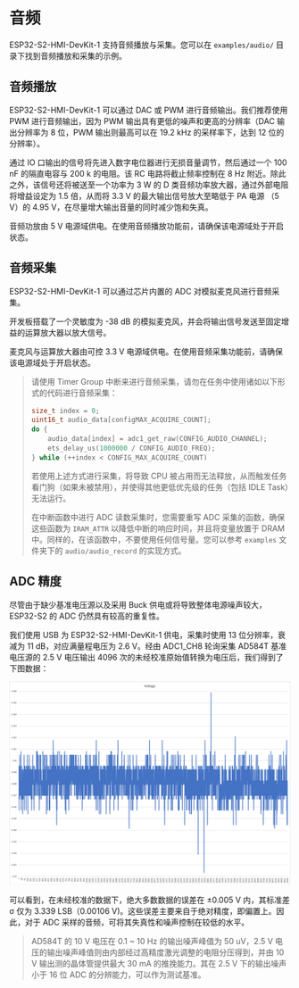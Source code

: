 # 音频

ESP32-S2-HMI-DevKit-1 支持音频播放与采集。您可以在 `examples/audio/` 目录下找到音频播放和采集的示例。

## 音频播放

ESP32-S2-HMI-DevKit-1 可以通过 DAC 或 PWM 进行音频输出。我们推荐使用 PWM 进行音频输出，因为 PWM 输出具有更低的噪声和更高的分辨率（DAC 输出分辨率为 8 位，PWM 输出则最高可以在 19.2 kHz 的采样率下，达到 12 位的分辨率）。

通过 IO 口输出的信号将先进入数字电位器进行无损音量调节，然后通过一个 100 nF 的隔直电容与 200 k 的电阻。该 RC 电路将截止频率控制在 8 Hz 附近。除此之外，该信号还将被送至一个功率为 3 W 的 D 类音频功率放大器，通过外部电阻将增益设定为 1.5 倍，从而将 3.3 V 的最大输出信号放大至略低于 PA 电源 （5 V）的 4.95 V，在尽量增大输出音量的同时减少饱和失真。

音频功放由 5 V 电源域供电。在使用音频播放功能前，请确保该电源域处于开启状态。

## 音频采集

ESP32-S2-HMI-DevKit-1 可以通过芯片内置的 ADC 对模拟麦克风进行音频采集。

开发板搭载了一个灵敏度为 -38 dB 的模拟麦克风，并会将输出信号发送至固定增益的运算放大器以放大信号。

麦克风与运算放大器由可控 3.3 V 电源域供电。在使用音频采集功能前，请确保该电源域处于开启状态。

> 请使用 Timer Group 中断来进行音频采集，请勿在任务中使用诸如以下形式的代码进行音频采集：
>
> ```c
> size_t index = 0;
> uint16_t audio_data[configMAX_ACQUIRE_COUNT];
> do {
>     audio_data[index] = adc1_get_raw(CONFIG_AUDIO_CHANNEL);
>     ets_delay_us(1000000 / CONFIG_AUDIO_FREQ);
> } while (++index < CONFIG_MAX_ACQUIRE_COUNT)
> ```
>
> 若使用上述方式进行采集，将导致 CPU 被占用而无法释放，从而触发任务看门狗（如果未被禁用），并使得其他更低优先级的任务（包括 IDLE Task）无法运行。
>
> 在中断函数中进行 ADC 读数采集时，您需要重写 ADC 采集的函数，确保这些函数为 `IRAM_ATTR` 以降低中断的响应时间，并且将变量放置于 DRAM 中。同样的，在该函数中，不要使用任何信号量。您可以参考 `examples` 文件夹下的 `audio/audio_record` 的实现方式。



## ADC 精度

尽管由于缺少基准电压源以及采用 Buck 供电或将导致整体电源噪声较大，ESP32-S2 的 ADC 仍然具有较高的重复性。

我们使用 USB 为 ESP32-S2-HMI-DevKit-1 供电，采集时使用 13 位分辨率，衰减为 11 dB，对应满量程电压为 2.6 V。经由 ADC1_CH8 轮询采集 AD584T 基准电压源的 2.5 V 电压输出 4096 次的未经校准原始值转换为电压后，我们得到了下图数据：

![ADC](_static/ADC.png)

可以看到，在未经校准的数据下，绝大多数数据的误差在 ±0.005 V 内，其标准差 σ 仅为 3.339 LSB（0.00106 V)。这些误差主要来自于绝对精度，即偏置上。因此，对于 ADC 采样的音频，可将其失真性和噪声控制在较低的水平。

> AD584T 的 10 V 电压在 0.1 ~ 10 Hz 的输出噪声峰值为 50 uV，2.5 V 电压的输出噪声峰值则由内部经过高精度激光调整的电阻分压得到，并由 10 V 输出测的晶体管提供最大 30 mA 的推挽能力。其在 2.5 V 下的输出噪声小于 16 位 ADC 的分辨能力，可以作为测试基准。
